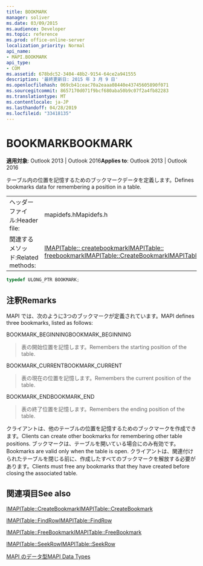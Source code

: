 ```yaml
---
title: BOOKMARK
manager: soliver
ms.date: 03/09/2015
ms.audience: Developer
ms.topic: reference
ms.prod: office-online-server
localization_priority: Normal
api_name:
- MAPI.BOOKMARK
api_type:
- COM
ms.assetid: 678bdc52-3404-48b2-9154-64ce2a941555
description: '最終更新日: 2015 年 3 月 9 日'
ms.openlocfilehash: 069cb41ceac70a2eaaa08440e43745605890f071
ms.sourcegitcommit: 8657170d071f9bcf680aba50b9c07f2a4fb82283
ms.translationtype: MT
ms.contentlocale: ja-JP
ms.lasthandoff: 04/28/2019
ms.locfileid: "33418135"
---
```

# <a name="bookmark"></a><span data-ttu-id="77083-103">BOOKMARK</span><span class="sxs-lookup"><span data-stu-id="77083-103">BOOKMARK</span></span>

  
  
<span data-ttu-id="77083-104">**適用対象**: Outlook 2013 | Outlook 2016</span><span class="sxs-lookup"><span data-stu-id="77083-104">**Applies to**: Outlook 2013 | Outlook 2016</span></span> 
  
<span data-ttu-id="77083-105">テーブル内の位置を記憶するためのブックマークデータを定義します。</span><span class="sxs-lookup"><span data-stu-id="77083-105">Defines bookmarks data for remembering a position in a table.</span></span> 
  
|||
|:-----|:-----|
|<span data-ttu-id="77083-106">ヘッダー ファイル:</span><span class="sxs-lookup"><span data-stu-id="77083-106">Header file:</span></span>  <br/> |<span data-ttu-id="77083-107">mapidefs.h</span><span class="sxs-lookup"><span data-stu-id="77083-107">Mapidefs.h</span></span>  <br/> |
|<span data-ttu-id="77083-108">関連するメソッド:</span><span class="sxs-lookup"><span data-stu-id="77083-108">Related methods:</span></span>  <br/> |<span data-ttu-id="77083-109">[IMAPITable:: createbookmark](imapitable-createbookmark.md)[IMAPITable:: freebookmark](imapitable-freebookmark.md)</span><span class="sxs-lookup"><span data-stu-id="77083-109">[IMAPITable::CreateBookmark](imapitable-createbookmark.md)[IMAPITable::FreeBookmark](imapitable-freebookmark.md)</span></span> <br/> |
   
```cpp
typedef ULONG_PTR BOOKMARK;
```

## <a name="remarks"></a><span data-ttu-id="77083-110">注釈</span><span class="sxs-lookup"><span data-stu-id="77083-110">Remarks</span></span>

<span data-ttu-id="77083-111">MAPI では、次のように3つのブックマークが定義されています。</span><span class="sxs-lookup"><span data-stu-id="77083-111">MAPI defines three bookmarks, listed as follows:</span></span>
  
<span data-ttu-id="77083-112">BOOKMARK_BEGINNING</span><span class="sxs-lookup"><span data-stu-id="77083-112">BOOKMARK_BEGINNING</span></span> 
  
> <span data-ttu-id="77083-113">表の開始位置を記憶します。</span><span class="sxs-lookup"><span data-stu-id="77083-113">Remembers the starting position of the table.</span></span> 
    
<span data-ttu-id="77083-114">BOOKMARK_CURRENT</span><span class="sxs-lookup"><span data-stu-id="77083-114">BOOKMARK_CURRENT</span></span> 
  
> <span data-ttu-id="77083-115">表の現在の位置を記憶します。</span><span class="sxs-lookup"><span data-stu-id="77083-115">Remembers the current position of the table.</span></span>
    
<span data-ttu-id="77083-116">BOOKMARK_END</span><span class="sxs-lookup"><span data-stu-id="77083-116">BOOKMARK_END</span></span> 
  
> <span data-ttu-id="77083-117">表の終了位置を記憶します。</span><span class="sxs-lookup"><span data-stu-id="77083-117">Remembers the ending position of the table.</span></span>
    
<span data-ttu-id="77083-118">クライアントは、他のテーブルの位置を記憶するためのブックマークを作成できます。</span><span class="sxs-lookup"><span data-stu-id="77083-118">Clients can create other bookmarks for remembering other table positions.</span></span> <span data-ttu-id="77083-119">ブックマークは、テーブルを開いている場合にのみ有効です。</span><span class="sxs-lookup"><span data-stu-id="77083-119">Bookmarks are valid only when the table is open.</span></span> <span data-ttu-id="77083-120">クライアントは、関連付けられたテーブルを閉じる前に、作成したすべてのブックマークを解放する必要があります。</span><span class="sxs-lookup"><span data-stu-id="77083-120">Clients must free any bookmarks that they have created before closing the associated table.</span></span> 
  
## <a name="see-also"></a><span data-ttu-id="77083-121">関連項目</span><span class="sxs-lookup"><span data-stu-id="77083-121">See also</span></span>



[<span data-ttu-id="77083-122">IMAPITable::CreateBookmark</span><span class="sxs-lookup"><span data-stu-id="77083-122">IMAPITable::CreateBookmark</span></span>](imapitable-createbookmark.md)
  
[<span data-ttu-id="77083-123">IMAPITable::FindRow</span><span class="sxs-lookup"><span data-stu-id="77083-123">IMAPITable::FindRow</span></span>](imapitable-findrow.md)
  
[<span data-ttu-id="77083-124">IMAPITable::FreeBookmark</span><span class="sxs-lookup"><span data-stu-id="77083-124">IMAPITable::FreeBookmark</span></span>](imapitable-freebookmark.md)
  
[<span data-ttu-id="77083-125">IMAPITable::SeekRow</span><span class="sxs-lookup"><span data-stu-id="77083-125">IMAPITable::SeekRow</span></span>](imapitable-seekrow.md)


[<span data-ttu-id="77083-126">MAPI のデータ型</span><span class="sxs-lookup"><span data-stu-id="77083-126">MAPI Data Types</span></span>](mapi-data-types.md)

